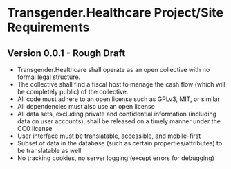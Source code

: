 # Transgender.Healthcare Project/Site Requirements
## Version 0.0.1 - Rough Draft
- Transgender.Healthcare shall operate as an open collective with no formal legal structure.
- The collective shall find a fiscal host to manage the cash flow (which will be completely public) of the collective.
- All code must adhere to an open license such as GPLv3, MIT, or similar
- All dependencies must also use an open license
- All data sets, excluding private and confidential information (including data on user accounts), shall be released 
  on a timely manner under the CC0 license
- User interface must be translatable, accessible, and mobile-first
- Subset of data in the database (such as certain properties/attributes) to be translatable as well
- No tracking cookies, no server logging (except errors for debugging)